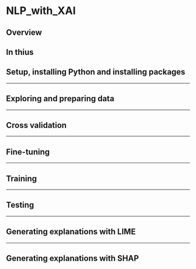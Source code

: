# NLP_with_XAI
## Overview
In thius
---
## Setup, installing Python and installing packages
---
## Exploring and preparing data
---
## Cross validation
---
## Fine-tuning
---
## Training
---
## Testing
---
## Generating explanations with LIME
---
## Generating explanations with SHAP
